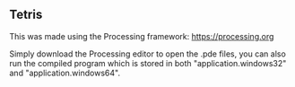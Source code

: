 ## Tetris

This was made using the Processing framework: https://processing.org

Simply download the Processing editor to open the .pde files, you can also run the compiled program which is stored in both "application.windows32" and "application.windows64".


